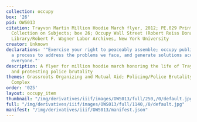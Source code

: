 ```yaml
---
collection: occupy
box: '26'
pid: OWS013
citation: Trayvon Martin Million Hoodie March flyer, 2012; PE.029 Printed Ephemera
  Collection on Subjects; box 26; Occupy Wall Street (Robert Reiss Donation); Tamiment
  Library/Robert F. Wagner Labor Archives, New York University
creator: Unknown
declarations: '"Exercise your right to peaceably assemble; occupy public space;  create
  a process to address the problems we face, and generate solutions accessible to
  everyone."'
description: A flyer for million hoodie march honoring the life of Trayvon Martin
  and protesting police brutality
themes: Grassroots Organizing and Mutual Aid; Policing/Police Brutality, Prison Industrial
  Complex
order: '025'
layout: occupy_item
thumbnail: "/img/derivatives/iiif/images/OWS013/full/250,/0/default.jpg"
full: "/img/derivatives/iiif/images/OWS013/full/1140,/0/default.jpg"
manifest: "/img/derivatives/iiif/OWS013/manifest.json"
---
```

